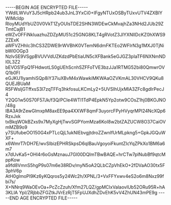-----BEGIN AGE ENCRYPTED FILE-----
YWdlLWVuY3J5cHRpb24ub3JnL3YxCi0+IFgyNTUxOSByTUxvUTV4ZXBIYWlMcldp
RloyMUdYbUZ0V0VkT1ZyOUlsTDE2SHN3WDEwCkMvajhZa3NHd2JUb29ZTmtCajB1
eWZvOFFiNkluazhuZDZpMU51c25GNG8KLT4gRVotZ3JlYXNlIDcKZ0hXWS9ZZExK
aWFVZHhIc3hCS3ZDWE9rWVBhK0VTemN6dmFKTEo2WFIrN3g1MXJ0TjNibWl0OGp3
NzIvSE9VSgpBVUVVdUZKdzdPbEtiaUN5cXFBank5eGJGZ3pIaTF6NXNmNDI0L3Z2
bEVOS1FpQ1FHdwotLS0gUEhScnhSZFFoTVE3bzJJa1RTMG52bi80QmwrOVQ1b0FI
eGJKU1lyamhiSQp8iY37iuXBvM4xWawkiMKWAaOZVKmAL30VHCV9QKu8QUEJBUaM
R5FWsljGTffxsS3l7zqTFFq3hkfosuLKCmLy2+5UVSIhUjxMlA3ZFc8gdlrPecJ4
Y2QG1w50S70F57Jk/f3Q/PCIe4WTI1TdP4EpkN5Yp2otw9COsZ1hj0BKOJNO/48g
IBA3A9rZewGlmxpM8axEE9pa4XXWF8qmF3uyorcFPyHVyqrMPl24NcXQp6RzxJxk
txBkqWOkBZxs9x7MyXgHjTwvSGPYomMza6KoI8w2btZAZUCW8O37CaiOVmMZB9o9
y7SUfubeOO150G4xPTLcQjL1ukNIEbvgjtdroZZwnlfUrMLpkng5+GpkJGQuWXF+
x6WmrT7rDH7E/wvSIbizEPHRSkpsD6qIBauVgoyoiFkuntZIcYqZPkXo1BM6a6m7
x7dUvKa5+OHl4r6oGsMznauJ7Gl00DQImTBwBAQE+hrCTw7pINubBf9qtcMppKow
a9fd8VmnS5hgP9s07m6e38RDv/myN5oA2QLbCZpVhEkO+2fDVaAO30tx5F3phV6p
AtH0glmoPI9Kz6yKQqros5y24Wc2h/XPNL/3+VxFFYxwv4eS2o6m8Nxz99fbi7s/
X+NNrq9WaOEvOa+PcZcZzuh/Xfm27LQZ/gpMClxValaovlUb52ORu95R+hA3KLlA
YpI/ZRjbbZFGZtkJVrEzRjT5FpUJXdhZDvEhK5vV4ZhUN43mPE9g
-----END AGE ENCRYPTED FILE-----
